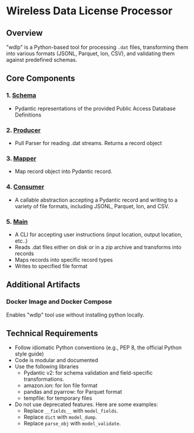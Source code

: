 # Wireless Data License Processor

## Overview

"wdlp" is a Python-based tool for processing `.dat` files, transforming them into various formats (JSONL, Parquet, Ion,
CSV), and validating them against predefined schemas.

## Core Components

### 1. [Schema](docs/source/schema.md)

- Pydantic representations of the provided Public Access Database Definitions

### 2. [Producer](docs/source/producer.md)

- Pull Parser for reading .dat streams. Returns a record object

### 3. [Mapper](docs/source/mapper.md)

- Map record object into Pydantic record.

### 4. [Consumer](docs/source/consumer.md)

- A callable abstraction accepting a Pydantic record and writing to a variety of file formats, including JSONL,
  Parquet, Ion, and CSV.

### 5. [Main](docs/source/main.md)

- A CLI for accepting user instructions (input location, output location, etc..)
- Reads .dat files either on disk or in a zip archive and transforms into records
- Maps records into specific record types
- Writes to specified file format

## Additional Artifacts

### Docker Image and Docker Compose

Enables "wdlp" tool use without installing python locally.

## Technical Requirements

* Follow idiomatic Python conventions (e.g., PEP 8, the official Python style guide)
* Code is modular and documented
* Use the following libraries
    * Pydantic v2: for schema validation and field-specific transformations.
    * amazon.ion: for Ion file format
    * pandas and pyarrow: for Parquet format
    * tempfile: for temporary files
* Do not use deprecated features. Here are some examples:
    * Replace `__fields__` with `model_fields`.
    * Replace `dict` with `model_dump`.
    * Replace `parse_obj` with `model_validate`.